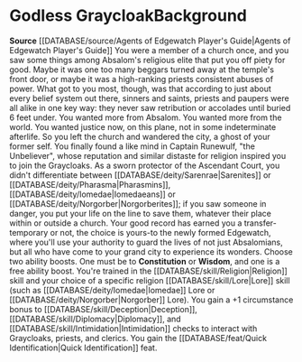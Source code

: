 ﻿---
id: '191'
name: Godless Graycloak
source: '[[DATABASE/source/Agents of Edgewatch Player''s Guide|Agents of Edgewatch
  Player''s Guide]]'

---
# Godless Graycloak<span class="item-type">Background</span>

**Source** [[DATABASE/source/Agents of Edgewatch Player's Guide|Agents of Edgewatch Player's Guide]]
You were a member of a church once, and you saw some things among Absalom's religious elite that put you off piety for good. Maybe it was one too many beggars turned away at the temple's front door, or maybe it was a high-ranking priests consistent abuses of power. What got to you most, though, was that according to just about every belief system out there, sinners and saints, priests and paupers were all alike in one key way: they never saw retribution or accolades until buried 6 feet under. You wanted more from Absalom. You wanted more from the world. You wanted justice now, on this plane, not in some indeterminate afterlife. So you left the church and wandered the city, a ghost of your former self.
 You finally found a like mind in Captain Runewulf, "the Unbeliever", whose reputation and similar distaste for religion inspired you to join the Graycloaks. As a sworn protector of the Ascendant Court, you didn't differentiate between [[DATABASE/deity/Sarenrae|Sarenites]] or [[DATABASE/deity/Pharasma|Pharasmins]], [[DATABASE/deity/Iomedae|Iomedaeans]] or [[DATABASE/deity/Norgorber|Norgorberites]]; if you saw someone in danger, you put your life on the line to save them, whatever their place within or outside a church.
 Your good record has earned you a transfer-temporary or not, the choice is yours-to the newly formed Edgewatch, where you'll use your authority to guard the lives of not just Absalomians, but all who have come to your grand city to experience its wonders. Choose two ability boosts. One must be to **Constitution** or **Wisdom**, and one is a free ability boost. 
You're trained in the [[DATABASE/skill/Religion|Religion]] skill and your choice of a specific religion [[DATABASE/skill/Lore|Lore]] skill (such as [[DATABASE/deity/Iomedae|Iomedae]] Lore or [[DATABASE/deity/Norgorber|Norgorber]] Lore). You gain a +1 circumstance bonus to [[DATABASE/skill/Deception|Deception]], [[DATABASE/skill/Diplomacy|Diplomacy]], and [[DATABASE/skill/Intimidation|Intimidation]] checks to interact with Graycloaks, priests, and clerics. You gain the [[DATABASE/feat/Quick Identification|Quick Identification]] feat.